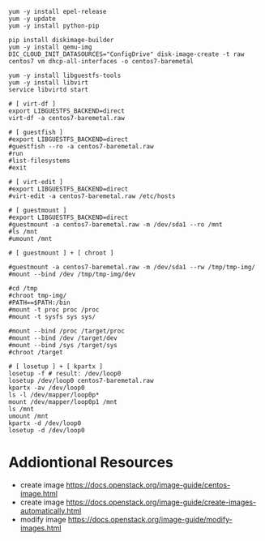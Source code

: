 ```
yum -y install epel-release
yum -y update
yum -y install python-pip

pip install diskimage-builder
yum -y install qemu-img
DIC_CLOUD_INIT_DATASOURCES="ConfigDrive" disk-image-create -t raw centos7 vm dhcp-all-interfaces -o centos7-baremetal

yum -y install libguestfs-tools
yum -y install libvirt
service libvirtd start

# [ virt-df ] 
export LIBGUESTFS_BACKEND=direct
virt-df -a centos7-baremetal.raw

# [ guestfish ]
#export LIBGUESTFS_BACKEND=direct
#guestfish --ro -a centos7-baremetal.raw
#run
#list-filesystems
#exit

# [ virt-edit ]
#export LIBGUESTFS_BACKEND=direct
#virt-edit -a centos7-baremetal.raw /etc/hosts

# [ guestmount ]
#export LIBGUESTFS_BACKEND=direct
#guestmount -a centos7-baremetal.raw -m /dev/sda1 --ro /mnt
#ls /mnt
#umount /mnt

# [ guestmount ] + [ chroot ]

#guestmount -a centos7-baremetal.raw -m /dev/sda1 --rw /tmp/tmp-img/
#mount --bind /dev /tmp/tmp-img/dev

#cd /tmp
#chroot tmp-img/
#PATH==$PATH:/bin
#mount -t proc proc /proc
#mount -t sysfs sys sys/

#mount --bind /proc /target/proc
#mount --bind /dev /target/dev
#mount --bind /sys /target/sys
#chroot /target

# [ losetup ] + [ kpartx ]
losetup -f # result: /dev/loop0
losetup /dev/loop0 centos7-baremetal.raw
kpartx -av /dev/loop0
ls -l /dev/mapper/loop0p*
mount /dev/mapper/loop0p1 /mnt
ls /mnt
umount /mnt
kpartx -d /dev/loop0
losetup -d /dev/loop0
```

# Addiontional Resources

* create image https://docs.openstack.org/image-guide/centos-image.html
* create image https://docs.openstack.org/image-guide/create-images-automatically.html
* modify image https://docs.openstack.org/image-guide/modify-images.html
